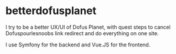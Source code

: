 # betterdofusplanet

I try to be a better UX/UI of Dofus Planet, with quest steps to cancel Dofuspourlesnoobs link redirect and do everything on one site.

I use Symfony for the backend and Vue.JS for the frontend.
